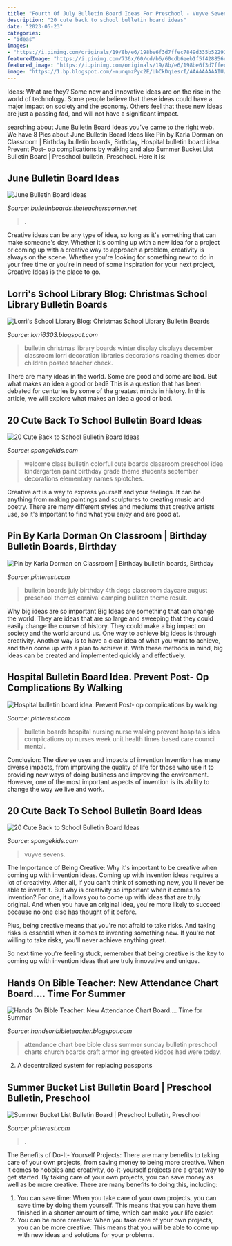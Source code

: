 ```yaml
---
title: "Fourth Of July Bulletin Board Ideas For Preschool - Vuyve Sevens"
description: "20 cute back to school bulletin board ideas"
date: "2023-05-23"
categories:
- "ideas"
images:
- "https://i.pinimg.com/originals/19/8b/e6/198be6f3d7ffec7849d335b5229264a0.jpg"
featuredImage: "https://i.pinimg.com/736x/60/cd/b6/60cdb6eeb1f5f428856e71aebba210cc--bulletin-boards-hospitals.jpg"
featured_image: "https://i.pinimg.com/originals/19/8b/e6/198be6f3d7ffec7849d335b5229264a0.jpg"
image: "https://1.bp.blogspot.com/-nunqmzPyc2E/UbCkDqiesrI/AAAAAAAAAIU/voJrMYR14zs/s1600/B&amp;N2011picturs+007.JPG"
---
```



Ideas: What are they?
Some new and innovative ideas are on the rise in the world of technology. Some people believe that these ideas could have a major impact on society and the economy. Others feel that these new ideas are just a passing fad, and will not have a significant impact.

	

		
searching about June Bulletin Board Ideas you've came to the right web. We have 8 Pics about June Bulletin Board Ideas like Pin by Karla Dorman on Classroom | Birthday bulletin boards, Birthday, Hospital bulletin board idea. Prevent Post- op complications by walking and also Summer Bucket List Bulletin Board | Preschool bulletin, Preschool. Here it is:
		
    
## June Bulletin Board Ideas

<img loading=lazy src="https://bulletinboards.theteacherscorner.net/monthly/june/no-bones.jpg" onerror="this.onerror=null;this.src='https://tse1.mm.bing.net/th?id=OIP.ZaaQUd8xuGM1wOP_3_piFQAAAA&amp;pid=15.1';" alt="June Bulletin Board Ideas">

_Source: bulletinboards.theteacherscorner.net_

>. 

	

Creative ideas can be any type of idea, so long as it's something that can make someone's day. Whether it's coming up with a new idea for a project or coming up with a creative way to approach a problem, creativity is always on the scene. Whether you're looking for something new to do in your free time or you're in need of some inspiration for your next project, Creative Ideas is the place to go.

    
## Lorri&#039;s School Library Blog: Christmas School Library Bulletin Boards

<img loading=lazy src="https://1.bp.blogspot.com/-nunqmzPyc2E/UbCkDqiesrI/AAAAAAAAAIU/voJrMYR14zs/s1600/B&amp;N2011picturs+007.JPG" onerror="this.onerror=null;this.src='https://tse3.mm.bing.net/th?id=OIP.tbCaSDi1LxzrEUfaaafyigHaFj&amp;pid=15.1';" alt="Lorri&#039;s School Library Blog: Christmas School Library Bulletin Boards">

_Source: lorri6303.blogspot.com_

>bulletin christmas library boards winter display displays december classroom lorri decoration libraries decorations reading themes door children posted teacher check. 

	

There are many ideas in the world. Some are good and some are bad. But what makes an idea a good or bad? This is a question that has been debated for centuries by some of the greatest minds in history. In this article, we will explore what makes an idea a good or bad.

    
## 20 Cute Back To School Bulletin Board Ideas

<img loading=lazy src="http://spongekids.com/wp-content/uploads/2014/06/back-to-school-ideas/15-welcome-to-our-colorful-class.jpg" onerror="this.onerror=null;this.src='https://tse1.mm.bing.net/th?id=OIP.DbqLIWhIbQMxiQKv_vy4tAHaDo&amp;pid=15.1';" alt="20 Cute Back to School Bulletin Board Ideas">

_Source: spongekids.com_

>welcome class bulletin colorful cute boards classroom preschool idea kindergarten paint birthday grade theme students september decorations elementary names splotches. 

	

Creative art is a way to express yourself and your feelings. It can be anything from making paintings and sculptures to creating music and poetry. There are many different styles and mediums that creative artists use, so it's important to find what you enjoy and are good at.

    
## Pin By Karla Dorman On Classroom | Birthday Bulletin Boards, Birthday

<img loading=lazy src="https://i.pinimg.com/originals/19/8b/e6/198be6f3d7ffec7849d335b5229264a0.jpg" onerror="this.onerror=null;this.src='https://tse2.mm.bing.net/th?id=OIP.xr-5X-4DTeBM1QbMivhAOAHaFi&amp;pid=15.1';" alt="Pin by Karla Dorman on Classroom | Birthday bulletin boards, Birthday">

_Source: pinterest.com_

>bulletin boards july birthday 4th dogs classroom daycare august preschool themes carnival camping bulliten theme result. 

	

Why big ideas are so important
Big Ideas are something that can change the world. They are ideas that are so large and sweeping that they could easily change the course of history. They could make a big impact on society and the world around us. One way to achieve big ideas is through creativity. Another way is to have a clear idea of what you want to achieve, and then come up with a plan to achieve it. With these methods in mind, big ideas can be created and implemented quickly and effectively.

    
## Hospital Bulletin Board Idea. Prevent Post- Op Complications By Walking

<img loading=lazy src="https://i.pinimg.com/736x/60/cd/b6/60cdb6eeb1f5f428856e71aebba210cc--bulletin-boards-hospitals.jpg" onerror="this.onerror=null;this.src='https://tse2.mm.bing.net/th?id=OIP.vOOBtX2fHZT-WZlhIMboWwHaLH&amp;pid=15.1';" alt="Hospital bulletin board idea. Prevent Post- op complications by walking">

_Source: pinterest.com_

>bulletin boards hospital nursing nurse walking prevent hospitals idea complications op nurses week unit health times based care council mental. 

	

Conclusion: The diverse uses and impacts of invention
Invention has many diverse impacts, from improving the quality of life for those who use it to providing new ways of doing business and improving the environment. However, one of the most important aspects of invention is its ability to change the way we live and work.

    
## 20 Cute Back To School Bulletin Board Ideas

<img loading=lazy src="https://spongekids.com/wp-content/uploads/2014/06/back-to-school-ideas/18-every-birdies-welcome.jpg" onerror="this.onerror=null;this.src='https://tse1.mm.bing.net/th?id=OIP.jeQQj0OEFSrK-9kIEVhIGwHaLR&amp;pid=15.1';" alt="20 Cute Back to School Bulletin Board Ideas">

_Source: spongekids.com_

>vuyve sevens. 

	

The Importance of Being Creative: Why it's important to be creative when coming up with invention ideas.
Coming up with invention ideas requires a lot of creativity. After all, if you can't think of something new, you'll never be able to invent it.
But why is creativity so important when it comes to invention? For one, it allows you to come up with ideas that are truly original. And when you have an original idea, you're more likely to succeed because no one else has thought of it before.

Plus, being creative means that you're not afraid to take risks. And taking risks is essential when it comes to inventing something new. If you're not willing to take risks, you'll never achieve anything great.

So next time you're feeling stuck, remember that being creative is the key to coming up with invention ideas that are truly innovative and unique.

    
## Hands On Bible Teacher: New Attendance Chart Board.... Time For Summer

<img loading=lazy src="http://2.bp.blogspot.com/_eCsg-aLwa64/TEz0EK5rNHI/AAAAAAAAAqc/bK3ygbTXl0g/s1600/armor+010.JPG" onerror="this.onerror=null;this.src='https://tse2.mm.bing.net/th?id=OIP.54co1nmWgFTnQOQ-SvpCawHaFj&amp;pid=15.1';" alt="Hands On Bible Teacher: New Attendance Chart Board.... Time for Summer">

_Source: handsonbibleteacher.blogspot.com_

>attendance chart bee bible class summer sunday bulletin preschool charts church boards craft armor ing greeted kiddos had were today. 

	

2. A decentralized system for replacing passports 

    
## Summer Bucket List Bulletin Board | Preschool Bulletin, Preschool

<img loading=lazy src="https://i.pinimg.com/736x/49/31/5d/49315db6eb6a6c9ceabd5b1b53d8b16d--interactive-bulletin-boards-classroom-bulletin-boards.jpg" onerror="this.onerror=null;this.src='https://tse4.mm.bing.net/th?id=OIP.aI2BsnoTGMz5PCQFEJpRoQHaHa&amp;pid=15.1';" alt="Summer Bucket List Bulletin Board | Preschool bulletin, Preschool">

_Source: pinterest.com_

>. 

	

The Benefits of Do-It- Yourself Projects: There are many benefits to taking care of your own projects, from saving money to being more creative.
When it comes to hobbies and creativity, do-it-yourself projects are a great way to get started. By taking care of your own projects, you can save money as well as be more creative. There are many benefits to doing this, including: 
1. You can save time: When you take care of your own projects, you can save time by doing them yourself. This means that you can have them finished in a shorter amount of time, which can make your life easier. 
2. You can be more creative: When you take care of your own projects, you can be more creative. This means that you will be able to come up with new ideas and solutions for your problems. 

